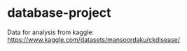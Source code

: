 # database-project

Data for analysis from kaggle: https://www.kaggle.com/datasets/mansoordaku/ckdisease/
